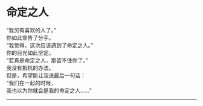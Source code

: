 # 命定之人

“我另有喜欢的人了。”
\
你如此宣告了分手。
\
“我觉得，这次应该遇到了命定之人。”
\
你的目光如此坚定。
\
“若真是命定之人，那留不住你了。”
\
我没有抵抗的办法。
\
但是，希望能让我说最后一句话：
\
“我们在一起的时候，
\
我也以为你就会是我的命定之人……”

---
